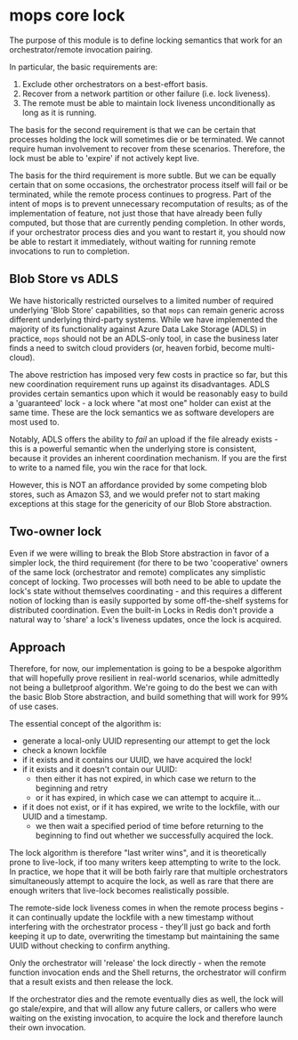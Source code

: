 # mops core lock

The purpose of this module is to define locking semantics that work for an orchestrator/remote invocation
pairing.

In particular, the basic requirements are:

1. Exclude other orchestrators on a best-effort basis.
1. Recover from a network partition or other failure (i.e. lock liveness).
1. The remote must be able to maintain lock liveness unconditionally as long as it is running.

The basis for the second requirement is that we can be certain that processes holding the lock will
sometimes die or be terminated. We cannot require human involvement to recover from these scenarios.
Therefore, the lock must be able to 'expire' if not actively kept live.

The basis for the third requirement is more subtle. But we can be equally certain that on some occasions,
the orchestrator process itself will fail or be terminated, while the remote process continues to
progress. Part of the intent of mops is to prevent unnecessary recomputation of results; as of the
implementation of feature, not just those that have already been fully computed, but those that are
currently pending completion. In other words, if your orchestrator process dies and you want to restart
it, you should now be able to restart it immediately, without waiting for running remote invocations to
run to completion.

## Blob Store vs ADLS

We have historically restricted ourselves to a limited number of required underlying 'Blob Store'
capabilities, so that `mops` can remain generic across different underlying third-party systems. While we
have implemented the majority of its functionality against Azure Data Lake Storage (ADLS) in practice,
`mops` should not be an ADLS-only tool, in case the business later finds a need to switch cloud providers
(or, heaven forbid, become multi-cloud).

The above restriction has imposed very few costs in practice so far, but this new coordination
requirement runs up against its disadvantages. ADLS provides certain semantics upon which it would be
reasonably easy to build a 'guaranteed' lock - a lock where "at most one" holder can exist at the same
time. These are the lock semantics we as software developers are most used to.

Notably, ADLS offers the ability to _fail_ an upload if the file already exists - this is a powerful
semantic when the underlying store is consistent, because it provides an inherent coordination mechanism.
If you are the first to write to a named file, you win the race for that lock.

However, this is NOT an affordance provided by some competing blob stores, such as Amazon S3, and we
would prefer not to start making exceptions at this stage for the genericity of our Blob Store
abstraction.

## Two-owner lock

Even if we were willing to break the Blob Store abstraction in favor of a simpler lock, the third
requirement (for there to be two 'cooperative' owners of the same lock (orchestrator and remote)
complicates any simplistic concept of locking. Two processes will both need to be able to update the
lock's state without themselves coordinating - and this requires a different notion of locking than is
easily supported by some off-the-shelf systems for distributed coordination. Even the built-in Locks in
Redis don't provide a natural way to 'share' a lock's liveness updates, once the lock is acquired.

## Approach

Therefore, for now, our implementation is going to be a bespoke algorithm that will hopefully prove
resilient in real-world scenarios, while admittedly not being a bulletproof algorithm. We're going to do
the best we can with the basic Blob Store abstraction, and build something that will work for 99% of use
cases.

The essential concept of the algorithm is:

- generate a local-only UUID representing our attempt to get the lock
- check a known lockfile
- if it exists and it contains our UUID, we have acquired the lock!
- if it exists and it doesn't contain our UUID:
  - then either it has not expired, in which case we return to the beginning and retry
  - or it has expired, in which case we can attempt to acquire it...
- if it does not exist, or if it has expired, we write to the lockfile, with our UUID and a timestamp.
  - we then wait a specified period of time before returning to the beginning to find out whether we
    successfully acquired the lock.

The lock algorithm is therefore "last writer wins", and it is theoretically prone to live-lock, if too
many writers keep attempting to write to the lock. In practice, we hope that it will be both fairly rare
that multiple orchestrators simultaneously attempt to acquire the lock, as well as rare that there are
enough writers that live-lock becomes realistically possible.

The remote-side lock liveness comes in when the remote process begins - it can continually update the
lockfile with a new timestamp without interfering with the orchestrator process - they'll just go back
and forth keeping it up to date, overwriting the timestamp but maintaining the same UUID without checking
to confirm anything.

Only the orchestrator will 'release' the lock directly - when the remote function invocation ends and the
Shell returns, the orchestrator will confirm that a result exists and then release the lock.

If the orchestrator dies and the remote eventually dies as well, the lock will go stale/expire, and that
will allow any future callers, or callers who were waiting on the existing invocation, to acquire the
lock and therefore launch their own invocation.
